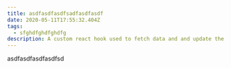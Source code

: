 ```yaml
---
title: asdfasdfasdfsadfasdfasdf
date: 2020-05-11T17:55:32.404Z
tags:
  - sfghdfghdfghdfg
description: A custom react hook used to fetch data and and update the UI optimistically.
---
```

asdfasdfasdfasdfsd